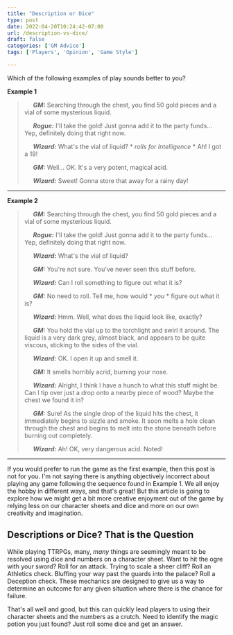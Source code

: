 ```yaml
---
title: "Description or Dice"
type: post
date: 2022-04-20T10:24:42-07:00
url: /description-vs-dice/
draft: false
categories: ['GM Advice']
tags: ['Players', 'Opinion', 'Game Style']

---
```

Which of the following examples of play sounds better to you?

**Example 1**

> &nbsp;&nbsp;&nbsp;&nbsp; ***GM:*** Searching through the chest, you find 50 gold pieces and a vial of some mysterious liquid.
>
> &nbsp;&nbsp;&nbsp;&nbsp; ***Rogue:*** I'll take the gold! Just gonna add it to the party funds... Yep, definitely doing that right now.
>
> &nbsp;&nbsp;&nbsp;&nbsp; ***Wizard:*** What's the vial of liquid? * *rolls for Intelligence* * Ah! I got a 19!
>
> &nbsp;&nbsp;&nbsp;&nbsp; ***GM:*** Well... OK. It's a very potent, magical acid.
>
> &nbsp;&nbsp;&nbsp;&nbsp; ***Wizard:*** Sweet! Gonna store that away for a rainy day!
>

- - -

**Example 2**

> &nbsp;&nbsp;&nbsp;&nbsp; ***GM:*** Searching through the chest, you find 50 gold pieces and a vial of some mysterious liquid.
>
> &nbsp;&nbsp;&nbsp;&nbsp; ***Rogue:*** I'll take the gold! Just gonna add it to the party funds... Yep, definitely doing that right now.
>
> &nbsp;&nbsp;&nbsp;&nbsp; ***Wizard:*** What's the vial of liquid?
>
> &nbsp;&nbsp;&nbsp;&nbsp; ***GM:*** You're not sure. You've never seen this stuff before.
>
> &nbsp;&nbsp;&nbsp;&nbsp; ***Wizard:*** Can I roll something to figure out what it is?
>
> &nbsp;&nbsp;&nbsp;&nbsp; ***GM:*** No need to roll. Tell me, how would * *you* * figure out what it is?
>
> &nbsp;&nbsp;&nbsp;&nbsp; ***Wizard:*** Hmm. Well, what does the liquid look like, exactly?
>
> &nbsp;&nbsp;&nbsp;&nbsp; ***GM:*** You hold the vial up to the torchlight and swirl it around. The liquid is a very dark grey, almost black, and appears to be quite viscous, sticking to the sides of the vial.
>
> &nbsp;&nbsp;&nbsp;&nbsp; ***Wizard:*** OK. I open it up and smell it.
>
> &nbsp;&nbsp;&nbsp;&nbsp; ***GM:*** It smells horribly acrid, burning your nose.
>
> &nbsp;&nbsp;&nbsp;&nbsp; ***Wizard:*** Alright, I think I have a hunch to what this stuff might be. Can I tip over just a drop onto a nearby piece of wood? Maybe the chest we found it in?
>
> &nbsp;&nbsp;&nbsp;&nbsp; ***GM:*** Sure! As the single drop of the liquid hits the chest, it immediately begins to sizzle and smoke. It soon melts a hole clean through the chest and begins to melt into the stone beneath before burning out completely.
>
> &nbsp;&nbsp;&nbsp;&nbsp; ***Wizard:*** Ah! OK, very dangerous acid. Noted!

- - -

If you would prefer to run the game as the first example, then this post is not for you. I'm not saying there is anything objectively incorrect about playing any game following the sequence found in Example 1. We all enjoy the hobby in different ways, and that's great! But this article is going to explore how we might get a bit more creative enjoyment out of the game by relying less on our character sheets and dice and more on our own creativity and imagination.

## Descriptions or Dice? That is the Question
While playing TTRPGs, many, *many* things are seemingly meant to be resolved using dice and numbers on a character sheet. Want to hit the ogre with your sword? Roll for an attack. Trying to scale a sheer cliff? Roll an Athletics check. Bluffing your way past the guards into the palace? Roll a Deception check. These mechanics are designed to give us a way to determine an outcome for any given situation where there is the chance for failure.

That's all well and good, but this can quickly lead players to using their character sheets and the numbers as a crutch. Need to identify the magic potion you just found? Just roll some dice and get an answer. 
